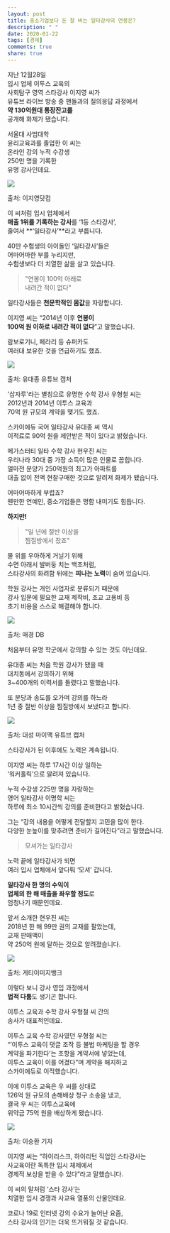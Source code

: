 ```yaml
---
layout: post
title: 중소기업보다 돈 잘 버는 일타강사의 연봉은?
description: " "
date: 2020-01-22
tags: [경제]
comments: true
share: true
---
```



지난 12월28일  
입시 업체 이투스 교육의  
사회탐구 영역 스타강사 이지영 씨가  
유튜브 라이브 방송 중 팬들과의 질의응답 과정에서  
**약 130억원대 통장잔고를**  
공개해 화제가 됐습니다.  
  
서울대 사범대학  
윤리교육과를 졸업한 이 씨는  
온라인 강의 누적 수강생  
250만 명을 기록한  
유명 강사인데요.

![](https://post-phinf.pstatic.net/MjAyMTAxMDZfNTgg/MDAxNjA5ODkxNTEwMDk5.Oo4PnIv2V2jbDK5_i7FqH1RzvfAr80A8XllFbOm0Gq8g.N-Hempd4GDluyc6Zct8QGznVh16CSnaS6NLMvv0KyMMg.PNG/1._%EC%9D%B4%EC%A7%80%EC%98%81%EB%8B%B7%EC%BB%B4.png?type=w1200)

출처: 이지영닷컴

이 씨처럼 입시 업체에서  
**매출 1위를 기록하는 강사**를 ‘1등 스타강사’,  
줄여서  **‘일타강사’**라고 부릅니다.  
  
40만 수험생의 아이돌인 ‘일타강사’들은  
어마어마한 부를 누리지만,  
수험생보다 더 치열한 삶을 살고 있습니다.

> "연봉이 100억 아래로  
> 내려간 적이 없다"

일타강사들은  **천문학적인 몸값**을 자랑합니다.  
  
이지영 씨는 “2014년 이후  **연봉이**  
**100억 원 이하로 내려간 적이 없다**”고 말했습니다.  
  
람보로기니, 페라리 등 슈퍼카도  
여러대 보유한 것을 언급하기도 했죠.

![](https://post-phinf.pstatic.net/MjAyMTAxMDZfMzIg/MDAxNjA5ODkxNTU0MTE1.pVQD4dkKCDNoLF6c5KgaqkFRRgdkFGgVAGFbApZMWicg.Fu_z_WZYdqvUmBV315L8b8JYtJUmP96SvbNQCWkxl98g.PNG/2._%EC%9C%A0%EB%8C%80%EC%A2%85_%EC%9C%A0%ED%8A%9C%EB%B8%8C_%EC%BA%A1%EC%B2%98.png?type=w1200)

출처: 유대종 유튜브 캡처

'삽자루'라는 별칭으로 유명한 수학 강사 우형철 씨는  
2012년과 2014년 이투스 교육과  
70억 원 규모의 계약을 맺기도 했죠.  
  
스카이에듀 국어 일타강사 유대종 씨 역시  
이적료로 90억 원을 제안받은 적이 있다고 밝혔습니다.  
  
메가스터티 일타 수학 강사 현우진 씨는  
우리나라 30대 중 가장 소득이 많은 인물로 꼽힙니다.  
얼마전 분양가 250억원의 최고가 아파트를  
대출 없이 전액 현찰구매한 것으로 알려져 화제가 됐습니다.  
  
어마어마하게 부럽죠?  
웬만한 연예인, 중소기업들은 명함 내미기도 힘듭니다.  
  
**하지만!**

> "일 년에 절반 이상을  
> 찜질방에서 잤죠"

물 위를 우아하게 거닐기 위해  
수면 아래서 발버둥 치는 백조처럼,  
스타강사의 화려함 뒤에는  **피나는 노력**이 숨어 있습니다.  
  
학원 강사는 개인 사업자로 분류되기 때문에  
강사 입문에 필요한 교재 제작비, 조교 고용비 등  
초기 비용을 스스로 해결해야 합니다.

![](https://post-phinf.pstatic.net/MjAyMTAxMDZfMjkz/MDAxNjA5ODkxNjE5Nzg0.DWOCwfFs4k1KufK5yz4YqfiKqijZ4m13kyr6RQ_kx7Qg.CIJQ9uAKAMISzpOkCazgWQHB8pskl6ACj5YyYx-YIK0g.PNG/3._%EB%A7%A4%EA%B2%BD_DB.png?type=w1200)

출처: 매경 DB

처음부터 유명 학군에서 강의할 수 있는 것도 아닌데요.  
  
유대종 씨는 처음 학원 강사가 됐을 때  
대치동에서 강의하기 위해  
3~400개의 이력서를 돌렸다고 말했습니다.  
  
또 분당과 송도를 오가며 강의를 하느라  
1년 중 절반 이상을 찜질방에서 보냈다고 합니다.

![](https://post-phinf.pstatic.net/MjAyMTAxMDZfMjgx/MDAxNjA5ODkxNjQ1MjE2.3kUeDi1lIwkWScYofBQl7qzXsrj1dWbKjvQzYT9Nvhog.JwGi-V9XgJWWHeGnMLzqE1pR98Ljv8htvW-WQKK4X9Qg.PNG/4._%EB%8C%80%EC%84%B1%EB%A7%88%EC%9D%B4%EB%A7%A5_%EC%9C%A0%ED%8A%9C%EB%B8%8C_%EC%BA%A1%EC%B2%98.png?type=w1200)

출처: 대성 마이맥 유튜브 캡처

스타강사가 된 이후에도 노력은 계속됩니다.  
  
이지영 씨는 하루 17시간 이상 일하는  
‘워커홀릭’으로 알려져 있습니다.  
  
누적 수강생 225만 명을 자랑하는  
영어 일타강사 이명학 씨는  
하루에 최소 10시간씩 강의를 준비한다고 밝혔습니다.  
  
그는 “강의 내용을 어떻게 전달할지 고민을 많이 한다.  
다양한 눈높이를 맞추려면 준비가 길어진다”라고 말했습니다.

> 모셔가는 일타강사

노력 끝에 일타강사가 되면  
여러 입시 업체에서 앞다퉈 ‘모셔’ 갑니다.  
  
**일타강사 한 명의 수익이**  
**업체의 한 해 매출을 좌우할 정도**로  
엄청나기 때문인데요.  
  
앞서 소개한 현우진 씨는  
2018년 한 해 99만 권의 교재를 팔았는데,  
교재 판매액이  
약 250억 원에 달하는 것으로 알려졌습니다.

![](https://post-phinf.pstatic.net/MjAyMTAxMDZfOTgg/MDAxNjA5ODkxNzA3NjMy.5DIl5xnx8XWSl3MZVuB-10KmwcymFXYnNqdNxKpAycsg.5p2Ep_mGAdECYbnV8CcqtY8dixNK6BnCTvAOoDBYKf8g.PNG/5._%EA%B2%8C%ED%8B%B0%EC%B5%9C%EC%A2%85.png?type=w1200)

출처: 게티이미지뱅크

이렇다 보니 강사 영입 과정에서  
**법적 다툼**도 생기곤 합니다.  
  
이투스 교육과 수학 강사 우형철 씨 간의  
송사가 대표적인데요.  
  
이투스 교육 수학 강사였던 우형철 씨는  
“’이투스 교육이 댓글 조작 등 불법 마케팅을 할 경우  
계약을 파기한다’는 조항을 계약서에 넣었는데,  
이투스 교육이 이를 어겼다”며 계약을 해지하고  
스카이에듀로 이적했습니다.  
  
이에 이투스 교육은 우 씨를 상대로  
126억 원 규모의 손해배상 청구 소송을 냈고,  
결국 우 씨는 이투스교육에  
위약금 75억 원을 배상하게 됐습니다.

![](https://post-phinf.pstatic.net/MjAyMTAxMDZfMTc0/MDAxNjA5ODkxNzQzNjQw.5Ygv5bEqaCTlh3QeNNvP7QZr_z_Ha8RwBe9MfjNZmF4g.Q01vPozjV1qe2SntSZcRN3__DOH-jGecntwFd8qCeiMg.PNG/6._%EC%9D%B4%EC%8A%B9%ED%99%98_%EA%B8%B0%EC%9E%90.png?type=w1200)

출처: 이승환 기자

이지영 씨는 “하이리스크, 하이리턴 직업인 스타강사는  
사교육이란 독특한 입시 체제에서  
경제적 보상을 받을 수 있다”라고 말했습니다.  
  
이 씨의 말처럼 ‘스타 강사’는  
치열한 입시 경쟁과 사교육 열풍의 산물인데요.  
  
코로나 19로 인터넷 강의 수요가 늘어난 요즘,  
스타 강사의 인기는 더욱 뜨거워질 것 같습니다.